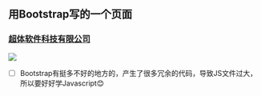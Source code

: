 ## 用Bootstrap写的一个页面


### [超体软件科技有限公司](http://www.wizardtech.cn/)

![](http://oyork8sjf.bkt.clouddn.com/wizardtech-cn.png)

- [ ] Bootstrap有挺多不好的地方的，产生了很多冗余的代码，导致JS文件过大，所以要好好学Javascript😊
